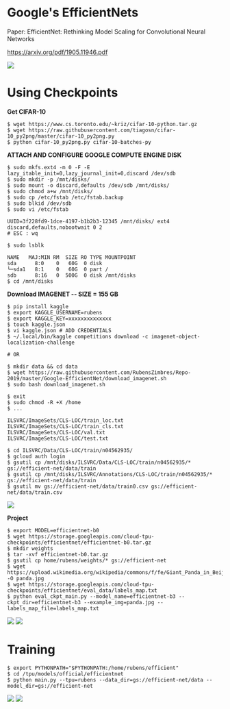# Google's EfficientNets  

Paper: EfficientNet: Rethinking Model Scaling for Convolutional Neural Networks  

https://arxiv.org/pdf/1905.11946.pdf

<img src=https://github.com/RubensZimbres/Repo-2019/blob/master/Google-EfficientNet/Pics/efficient.png>  

# Using Checkpoints

<b>Get CIFAR-10</b>

```
$ wget https://www.cs.toronto.edu/~kriz/cifar-10-python.tar.gz
$ wget https://raw.githubusercontent.com/tiagosn/cifar-10_py2png/master/cifar-10_py2png.py
$ python cifar-10_py2png.py cifar-10-batches-py
```


<b> ATTACH AND CONFIGURE GOOGLE COMPUTE ENGINE DISK </b>

```
$ sudo mkfs.ext4 -m 0 -F -E lazy_itable_init=0,lazy_journal_init=0,discard /dev/sdb
$ sudo mkdir -p /mnt/disks/
$ sudo mount -o discard,defaults /dev/sdb /mnt/disks/
$ sudo chmod a+w /mnt/disks/
$ sudo cp /etc/fstab /etc/fstab.backup
$ sudo blkid /dev/sdb
$ sudo vi /etc/fstab

UUID=3f228fd9-1dce-4197-b1b2b3-12345 /mnt/disks/ ext4 discard,defaults,nobootwait 0 2
# ESC : wq

$ sudo lsblk

NAME   MAJ:MIN RM  SIZE RO TYPE MOUNTPOINT
sda      8:0    0   60G  0 disk 
└─sda1   8:1    0   60G  0 part /
sdb      8:16   0  500G  0 disk /mnt/disks
$ cd /mnt/disks
```  

<b>Download IMAGENET --  SIZE = 155 GB</b>

```
$ pip install kaggle
$ export KAGGLE_USERNAME=rubens
$ export KAGGLE_KEY=xxxxxxxxxxxxxx
$ touch kaggle.json
$ vi kaggle.json # ADD CREDENTIALS
$ ~/.local/bin/kaggle competitions download -c imagenet-object-localization-challenge

# OR

$ mkdir data && cd data
$ wget https://raw.githubusercontent.com/RubensZimbres/Repo-2019/master/Google-EfficientNet/download_imagenet.sh
$ sudo bash download_imagenet.sh

$ exit
$ sudo chmod -R +X /home
$ ...

ILSVRC/ImageSets/CLS-LOC/train_loc.txt
ILSVRC/ImageSets/CLS-LOC/train_cls.txt
ILSVRC/ImageSets/CLS-LOC/val.txt
ILSVRC/ImageSets/CLS-LOC/test.txt

$ cd ILSVRC/Data/CLS-LOC/train/n04562935/
$ gcloud auth login
$ gsutil cp /mnt/disks/ILSVRC/Data/CLS-LOC/train/n04562935/* gs://efficient-net/data/train
$ gsutil cp /mnt/disks/ILSVRC/Annotations/CLS-LOC/train/n04562935/* gs://efficient-net/data/train
$ gsutil mv gs://efficient-net/data/train0.csv gs://efficient-net/data/train.csv
```  

<img src=https://raw.githubusercontent.com/RubensZimbres/Repo-2019/master/Google-EfficientNet/Pics/kaggle_download1.png>  

<b>Project</b>

```
$ export MODEL=efficientnet-b0
$ wget https://storage.googleapis.com/cloud-tpu-checkpoints/efficientnet/efficientnet-b0.tar.gz
$ mkdir weights
$ tar -xvf efficientnet-b0.tar.gz
$ gsutil cp home/rubens/weights/* gs://efficient-net
$ wget https://upload.wikimedia.org/wikipedia/commons/f/fe/Giant_Panda_in_Beijing_Zoo_1.JPG -O panda.jpg
$ wget https://storage.googleapis.com/cloud-tpu-checkpoints/efficientnet/eval_data/labels_map.txt
$ python eval_ckpt_main.py --model_name=efficientnet-b3 --ckpt_dir=efficientnet-b3 --example_img=panda.jpg --labels_map_file=labels_map.txt
```  

<img src=https://github.com/RubensZimbres/Repo-2019/blob/master/Google-EfficientNet/Pics/panda.png>  

<img src=https://github.com/RubensZimbres/Repo-2019/blob/master/Google-EfficientNet/Pics/efficient0.png>  

# Training  

```
$ export PYTHONPATH="$PYTHONPATH:/home/rubens/efficient"
$ cd /tpu/models/official/efficientnet
$ python main.py --tpu=rubens --data_dir=gs://efficient-net/data --model_dir=gs://efficient-net
```  

<img src=https://github.com/RubensZimbres/Repo-2019/blob/master/Google-EfficientNet/Pics/efficient_01.png>  

<img src=https://github.com/RubensZimbres/Repo-2019/blob/master/Google-EfficientNet/Pics/efficient_00.png>  


